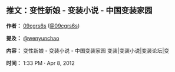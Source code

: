 ## 推文：变性新娘 - 变装小说 - 中国变装家园

**作者：** [09cgrs6s](/09cgrs6s) ([@09cgrs6s](/09cgrs6s))

**提及：** [@wenyunchao](/wenyunchao)

**内容：** 变性新娘 - 变装小说 - 中国变装家园 变装|变装小说|变装论坛|变

**时间：** 1:33 PM · Apr 8, 2012

